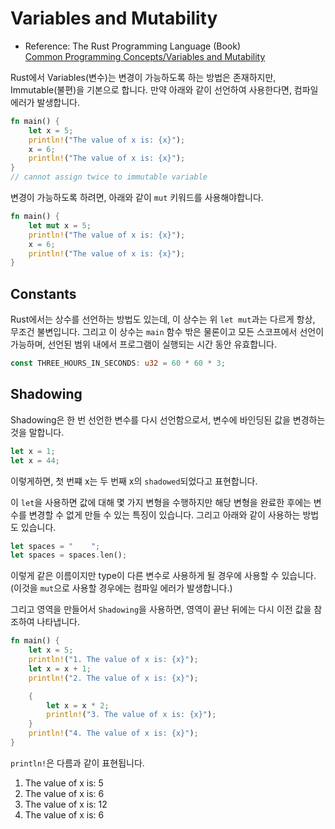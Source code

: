 # Variables and Mutability
- Reference:
    The Rust Programming Language (Book)   
    [Common Programming Concepts/Variables and Mutability](https://doc.rust-lang.org/book/ch03-01-variables-and-mutability.html)


Rust에서 Variables(변수)는 변경이 가능하도록 하는 방법은 존재하지만, Immutable(불편)을 기본으로 합니다. 만약 아래와 같이 선언하여 사용한다면, 컴파일 에러가 발생합니다.
```rust
fn main() {
    let x = 5;
    println!("The value of x is: {x}");
    x = 6;
    println!("The value of x is: {x}");
}
// cannot assign twice to immutable variable
```
변경이 가능하도록 하려면, 아래와 같이 `mut` 키워드를 사용해야합니다.
```rust
fn main() {
    let mut x = 5;
    println!("The value of x is: {x}");
    x = 6;
    println!("The value of x is: {x}");
}
```

## Constants
Rust에서는 상수를 선언하는 방법도 있는데, 이 상수는 위 `let mut`과는 다르게 항상, 무조건 불변입니다. 그리고 이 상수는 `main` 함수 밖은 물론이고 모든 스코프에서 선언이 가능하며, 선언된 범위 내에서 프로그램이 실행되는 시간 동안 유효합니다.

```rust
const THREE_HOURS_IN_SECONDS: u32 = 60 * 60 * 3;
```

## Shadowing
Shadowing은 한 번 선언한 변수를 다시 선언함으로서, 변수에 바인딩된 값을 변경하는 것을 말합니다.
```rust
let x = 1;
let x = 44;
```
이렇게하면, 첫 번쨰 x는 두 번째 x의 `shadowed`되었다고 표현합니다.

이 `let`을 사용하면 값에 대해 몇 가지 변형을 수행하지만 해당 변형을 완료한 후에는 변수를 변경할 수 없게 만들 수 있는 특징이 있습니다. 그리고 아래와 같이 사용하는 방법도 있습니다.
```rust
let spaces = "    ";
let spaces = spaces.len();
```
이렇게 같은 이름이지만 type이 다른 변수로 사용하게 될 경우에 사용할 수 있습니다. (이것을 `mut`으로 사용할 경우에는 컴파일 에러가 발생합니다.)

그리고 영역을 만들어서 `Shadowing`을 사용하면, 영역이 끝난 뒤에는 다시 이전 값을 참조하여 나타냅니다.

```rust
fn main() {
    let x = 5;
    println!("1. The value of x is: {x}");
    let x = x + 1;
    println!("2. The value of x is: {x}");

    {
        let x = x * 2;
        println!("3. The value of x is: {x}");
    }
    println!("4. The value of x is: {x}");
}
```
`println!`은 다름과 같이 표현됩니다.
1. The value of x is: 5
2. The value of x is: 6
3. The value of x is: 12
4. The value of x is: 6